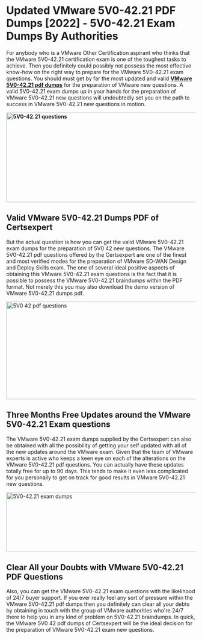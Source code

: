 <h1><strong>Updated VMware 5V0-42.21 PDF Dumps [2022] - 5V0-42.21 Exam Dumps By Authorities&nbsp;</strong></h1>
<p><span style="font-weight: 400;">For anybody who is a VMware Other Certification aspirant who thinks that the VMware 5V0-42.21 certification exam is one of the toughest tasks to achieve. Then you definitely could possibly not possess the most effective know-how on the right way to prepare for the VMware 5V0-42.21 exam questions. You should must get by far the most updated and valid <strong><a href="https://www.certsexpert.com/5V0-42.21-pdf-questions.html">VMware 5V0-42.21 pdf dumps</a></strong> for the preparation of VMware new questions. A valid  5V0-42.21 exam dumps up in your hands for the preparation of VMware 5V0-42.21 new questions will undoubtedly set you on the path to success in VMware 5V0-42.21 new questions in motion.</span></p>
<p><span style="font-weight: 400;"><strong><img style="display: block; margin-left: auto; margin-right: auto;" src="https://i.ibb.co/QXh983F/73475278-2429792180625311-4586132736837681152-n.jpg" alt="5V0-42.21 questions" width="632" height="238" /></strong></span></p>
<h2><strong>Valid VMware 5V0-42.21 Dumps PDF of Certsexpert</strong></h2>
<p><span style="font-weight: 400;">But the actual question is how you can get the valid VMware 5V0-42.21 exam dumps for the preparation of 5V0 42 new questions. The VMware 5V0-42.21 pdf questions offered by the Certsexpert are one of the finest and most verified modes for the preparation of VMware SD-WAN Design and Deploy Skills exam. The one of several ideal positive aspects of obtaining this VMware 5V0-42.21 exam questions is the fact that it is possible to possess the VMware 5V0-42.21 braindumps within the PDF format. Not merely this you may also download the demo version of VMware 5V0-42.21 dumps pdf.</span></p>
<p><span style="font-weight: 400;"><img style="display: block; margin-left: auto; margin-right: auto;" src="https://i.ibb.co/Jd8hN2L/76714008-3182067705200142-8735104740007870464-n.jpg" alt="5V0 42 pdf questions" width="701" height="259" /></span></p>
<h2><strong>Three Months Free Updates around the VMware 5V0-42.21 Exam questions</strong></h2>
<p><span style="font-weight: 400;">The VMware 5V0-42.21 exam dumps supplied by the Certsexpert can also be obtained with all the possibility of getting your self updated with all of the new updates around the VMware exam. Given that the team of VMware experts is active who keeps a keen eye on each of the alterations on the VMware 5V0-42.21 pdf questions. You can actually have these updates totally free for up to 90 days. This tends to make it even less complicated for you personally to get on track for good results in VMware 5V0-42.21 new questions.</span></p>
<p><span style="font-weight: 400;"><a href="https://www.certsexpert.com/5V0-42.21-pdf-questions.html"><img style="display: block; margin-left: auto; margin-right: auto;" src="https://i.ibb.co/TMnKrkJ/75398236-424489711531572-5064688549987614720-n.jpg" alt="5V0-42.21 exam dumps" width="714" height="158" /></a></span></p>
<h2><strong>Clear All your Doubts with VMware 5V0-42.21 PDF Questions</strong></h2>
<p>Also, you can get the VMware 5V0-42.21 exam questions with the likelihood of 24/7 buyer support. If you ever really feel any sort of pressure within the VMware 5V0-42.21 pdf dumps then you definitely can clear all your debts by obtaining in touch with the group of VMware authorities who're 24/7 there to help you in any kind of problem on  5V0-42.21 braindumps. In quick, the VMware 5V0 42 pdf dumps of Certsexpert will be the ideal decision for the preparation of VMware 5V0-42.21 exam new questions.</p>
